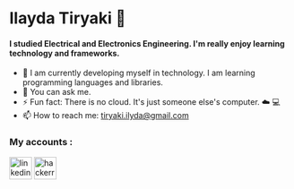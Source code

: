 
# Ilayda Tiryaki  🦄
#### I studied Electrical and Electronics Engineering. I'm really enjoy learning technology and frameworks.  


- 🌱 I am currently developing myself in technology. I am learning programming languages and libraries. 
- 💬 You can ask me. 
- ⚡ Fun fact: There is no cloud. It's just someone else's computer. ☁️ 💻
- 📫 How to reach me: tiryaki.ilyda@gmail.com 


### My accounts : 
[<img src='https://cdn.jsdelivr.net/npm/simple-icons@3.0.1/icons/linkedin.svg' alt='linkedin' height='40'>](https://www.linkedin.com/in/tiryakilayda//) [<img src='https://cdn.jsdelivr.net/npm/simple-icons@3.0.1/icons/hackerrank.svg' alt='hackerrank' height='40'>](https://www.hackerrank.com/tiryaki_ilyda)  


